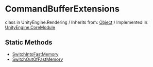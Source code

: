 # CommandBufferExtensions
class in UnityEngine.Rendering
 / Inherits from: <a href="https://docs.unity3d.com/6000.0/Documentation/ScriptReference/Object.html">Object</a> / Implemented in: <a href="https://docs.unity3d.com/6000.0/Documentation/ScriptReference/UnityEngine.CoreModule.html">UnityEngine.CoreModule</a>

## Static Methods
- <a href="https://docs.unity3d.com/6000.0/Documentation/ScriptReference/CommandBufferExtensions.SwitchIntoFastMemory.html">SwitchIntoFastMemory</a>
- <a href="https://docs.unity3d.com/6000.0/Documentation/ScriptReference/CommandBufferExtensions.SwitchOutOfFastMemory.html">SwitchOutOfFastMemory</a>
